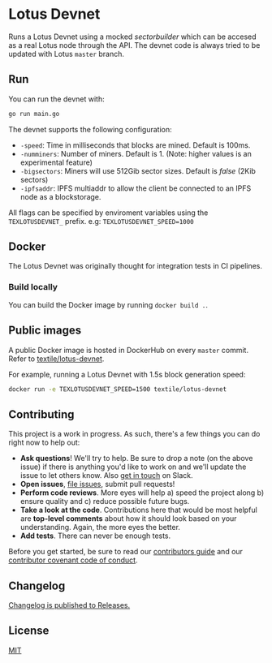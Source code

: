 # Lotus Devnet
Runs a Lotus Devnet using a mocked _sectorbuilder_ which can be accesed as a real Lotus node through the API.
The devnet code is always tried to be updated with Lotus `master` branch.

## Run
You can run the devnet with:
```bash
go run main.go
```

The devnet supports the following configuration:
- `-speed`: Time in milliseconds that blocks are mined. Default is 100ms.
- `-numminers`: Number of miners. Default is 1. (Note: higher values is an experimental feature)
- `-bigsectors`: Miners will use 512Gib sector sizes. Default is _false_ (2Kib sectors)
- `-ipfsaddr`: IPFS multiaddr to allow the client be connected to an IPFS node as a blockstorage.

All flags can be specified by enviroment variables using the `TEXLOTUSDEVNET_` prefix. e.g: `TEXLOTUSDEVNET_SPEED=1000`

## Docker
The Lotus Devnet was originally thought for integration tests in CI pipelines.

### Build locally
You can build the Docker image by running `docker build .`. 

## Public images
A public Docker image is hosted in DockerHub on every `master` commit.
Refer to [textile/lotus-devnet](https://hub.docker.com/repository/docker/textile/lotus-devnet/tags?page=1).

For example, running a Lotus Devnet with 1.5s block generation speed:
```bash
docker run -e TEXLOTUSDEVNET_SPEED=1500 textile/lotus-devnet
```

## Contributing

This project is a work in progress. As such, there's a few things you can do right now to help out:

-   **Ask questions**! We'll try to help. Be sure to drop a note (on the above issue) if there is anything you'd like to work on and we'll update the issue to let others know. Also [get in touch](https://slack.textile.io) on Slack.
-   **Open issues**, [file issues](https://github.com/textileio/go-threads/issues), submit pull requests!
-   **Perform code reviews**. More eyes will help a) speed the project along b) ensure quality and c) reduce possible future bugs.
-   **Take a look at the code**. Contributions here that would be most helpful are **top-level comments** about how it should look based on your understanding. Again, the more eyes the better.
-   **Add tests**. There can never be enough tests.

Before you get started, be sure to read our [contributors guide](./CONTRIBUTING.md) and our [contributor covenant code of conduct](./CODE_OF_CONDUCT.md).

## Changelog

[Changelog is published to Releases.](https://github.com/textileio/go-threads/releases)

## License

[MIT](LICENSE)
